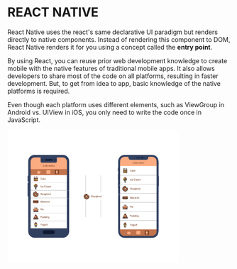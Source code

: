 # REACT NATIVE
React Native uses the react's same declarative UI paradigm but renders directly to native components.
Instead of rendering this component to DOM, React Native renders it for you using a concept called the **entry point**.

By using React, you can reuse prior web development knowledge to create mobile with the native features of traditional mobile apps. It also allows developers to share most of the code on all platforms, resulting in faster development. But, to get from idea to app, basic knowledge of the native platforms is required.

 Even though each platform uses different elements, such as ViewGroup in Android vs. UIView in iOS, you only need to write the code once in JavaScript.
 
<img src="./multi-platform-button-v1.svg" height="300">

